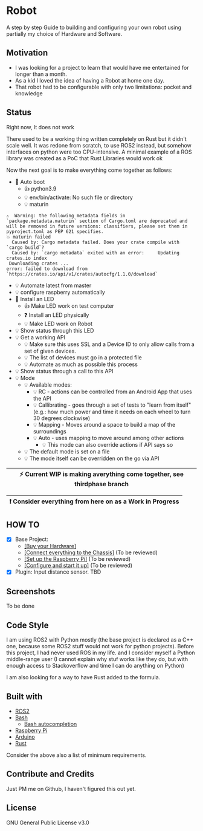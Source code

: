 # Robot

A step by step Guide to building and configuring your own robot using partially my choice of Hardware and Software.

## Motivation

- I was looking for a project to learn that would have me entertained for longer than a month.
- As a kid I loved the idea of having a Robot at home one day.
- That robot had to be configurable with only two limitations: pocket and knowledge 

## Status

Right now, It does not work 

There used to be a working thing written completely on Rust but it didn't scale well.
It was redone from scratch, to use ROS2 instead, but somehow interfaces on python were too CPU-intensive.
A minimal example of a ROS library was created as a PoC that Rust Libraries would work ok

Now the next goal is to make everything come together as follows:
- :wrench: Auto boot
  - :+1: python3.9
  - :bulb: env/bin/activate: No such file or directory
  - :bulb: maturin 
```
⚠️  Warning: the following metadata fields in `package.metadata.maturin` section of Cargo.toml are deprecated and will be removed in future versions: classifiers, please set them in pyproject.toml as PEP 621 specifies.
💥 maturin failed
  Caused by: Cargo metadata failed. Does your crate compile with `cargo build`?
  Caused by: `cargo metadata` exited with an error:     Updating crates.io index
 Downloading crates ...
error: failed to download from `https://crates.io/api/v1/crates/autocfg/1.1.0/download`
```
  - :bulb: Automate latest from master
  - :bulb: configure raspberry automatically
  - :wrench: Install an LED
    - :+1: Make LED work on test computer
    - :question: Install an LED physically
    - :bulb: Make LED work on Robot
  - :bulb: Show status through this LED
  - :bulb: Get a working API 
    - :bulb: Make sure this uses SSL and a Device ID to only allow calls from a set of given devices.
    - :bulb: The list of devices must go in a protected file
    - :bulb: Automate as much as possible this process
  - :bulb: Show status through a call to this API
- :bulb: Mode
  - :bulb: Available modes:
    - :bulb: RC - actions can be controlled from an Android App that uses the API
    - :bulb: Callibrating - goes through a set of tests to "learn from itself" (e.g.: how much power and time it needs on each wheel to turn 30 degrees clockwise)
    - :bulb: Mapping - Moves around a space to build a map of the surroundings
    - :bulb: Auto - uses mapping to move around among other actions
      - :bulb: This mode can also override actions if API says so
  - :bulb: The default mode is set on a file
  - :bulb: The mode itself can be overridden on the go via API


| :zap:        Current WIP is making averything come together, see thirdphase branch |
|------------------------------------------------------------------------------------|

| :exclamation:  Consider everything from here on as a Work in Progress |
|-----------------------------------------------------------------------|

## HOW TO

- [x] Base Project: 
  - [[Buy your Hardware]](docs/000_Base_ShoppingList.md)
  - [[Connect everything to the Chassis]](docs/000_Base_Chassis.md) (To be reviewed)
  - [[Set up the Raspberry Pi]](docs/000_Base_Raspberry.md) (To be reviewed)
  - [[Configure and start it up]](docs/000_Base_Software.md) (To be reviewed)
- [x] Plugin: Input distance sensor. TBD

## Screenshots

To be done

## Code Style

I am using ROS2 with Python mostly (the base project is declared as a C++ one, because some ROS2 stuff would not work for python projects). 
Before this project, I had never used ROS in my life. and I consider myself a Python middle-range user (I cannot explain why stuf works like they do, but with enough access to Stackoverflow and time I can do anything on Python)

I am also looking for a way to have Rust added to the formula.

## Built with

- [ROS2](https://docs.ros.org/en/foxy/index.html)
- [Bash](https://tiswww.case.edu/php/chet/bash/bashtop.html)
  - [Bash autocompletion](https://www.gnu.org/software/bash/manual/html_node/Programmable-Completion.html)
- [Raspberry Pi](https://www.raspberrypi.org/)
- [Arduino](https://www.arduino.cc/)
- [Rust](https://www.rust-lang.org/)

Consider the above also a list of minimum requirements.

## Contribute and Credits

Just PM me on Github, I haven't figured this out yet.

## License

GNU General Public License v3.0



